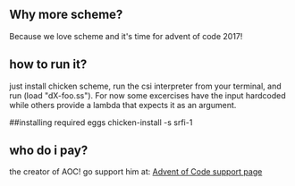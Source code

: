 ## Why more scheme?
Because we love scheme and it's time for advent of code 2017!

## how to run it?
just install chicken scheme, run the csi interpreter from your terminal, 
and run (load "dX-foo.ss"). For now some excercises have the input hardcoded
while others provide a lambda that expects it as an argument.

##installing required eggs
chicken-install -s srfi-1

## who do i pay?
the creator of AOC! go support him at: 
[Advent of Code support page](http://adventofcode.com/2017/support)
